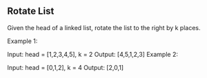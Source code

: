 ## Rotate List
Given the head of a linked list, rotate the list to the right by k places.

 

Example 1:


Input: head = [1,2,3,4,5], k = 2
Output: [4,5,1,2,3]
Example 2:


Input: head = [0,1,2], k = 4
Output: [2,0,1]
 
